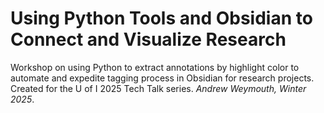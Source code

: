 # Using Python Tools and Obsidian to Connect and Visualize Research

Workshop on using Python to extract annotations by highlight color to automate and expedite tagging process in Obsidian for research projects. Created for the U of I 2025 Tech Talk series. _Andrew Weymouth, Winter 2025_.

